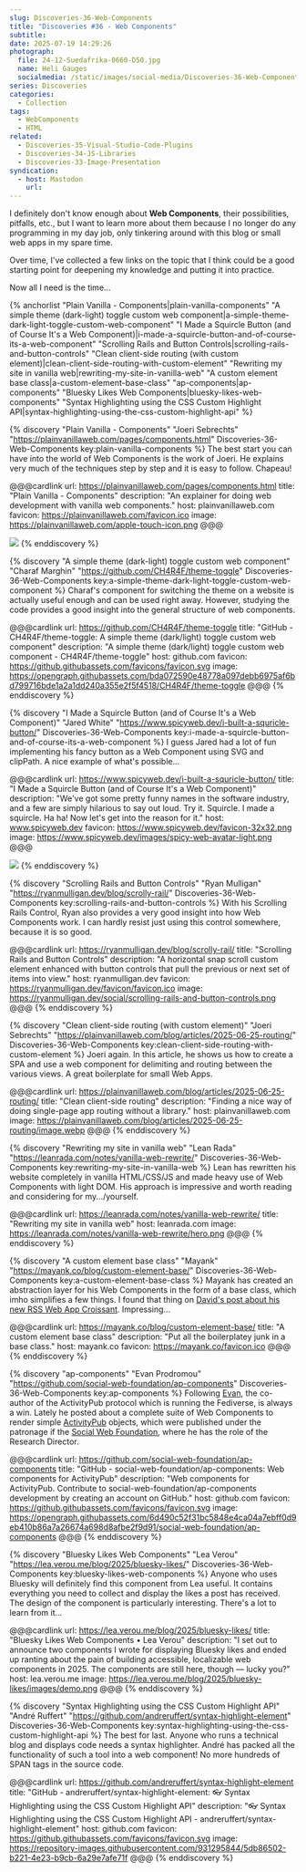 ```yaml
---
slug: Discoveries-36-Web-Components
title: "Discoveries #36 - Web Components"
subtitle:
date: 2025-07-19 14:29:26
photograph:
  file: 24-12-Suedafrika-0660-D50.jpg
  name: Heli Gauges
  socialmedia: /static/images/social-media/Discoveries-36-Web-Components.jpg
series: Discoveries
categories:
  - Collection
tags:
  - WebComponents
  - HTML
related:
  - Discoveries-35-Visual-Studio-Code-Plugins
  - Discoveries-34-JS-Libraries
  - Discoveries-33-Image-Presentation
syndication:
  - host: Mastodon
    url: 
---
```


I definitely don't know enough about **Web Components**, their possibilities, pitfalls, etc., but I want to learn more about them because I no longer do any programming in my day job, only tinkering around with this blog or small web apps in my spare time.

Over time, I've collected a few links on the topic that I think could be a good starting point for deepening my knowledge and putting it into practice.

Now all I need is the time...

{% anchorlist 
  "Plain Vanilla - Components|plain-vanilla-components"
  "A simple theme (dark-light) toggle custom web component|a-simple-theme-dark-light-toggle-custom-web-component"
  "I Made a Squircle Button (and of Course It's a Web Component)|i-made-a-squircle-button-and-of-course-its-a-web-component"
  "Scrolling Rails and Button Controls|scrolling-rails-and-button-controls"
  "Clean client-side routing (with custom element)|clean-client-side-routing-with-custom-element"
  "Rewriting my site in vanilla web|rewriting-my-site-in-vanilla-web"
  "A custom element base class|a-custom-element-base-class"
  "ap-components|ap-components"
  "Bluesky Likes Web Components|bluesky-likes-web-components"
  "Syntax Highlighting using the CSS Custom Highlight API|syntax-highlighting-using-the-css-custom-highlight-api"
%}

<!-- more -->

{% discovery "Plain Vanilla - Components" "Joeri Sebrechts" "https://plainvanillaweb.com/pages/components.html" Discoveries-36-Web-Components key:plain-vanilla-components %}
The best start you can have into the world of Web Components is the work of Joeri. He explains very much of the techniques step by step and it is easy to follow. Chapeau!

@@@cardlink
url: https://plainvanillaweb.com/pages/components.html
title: "Plain Vanilla - Components"
description: "An explainer for doing web development with vanilla web components."
host: plainvanillaweb.com
favicon: https://plainvanillaweb.com/favicon.ico
image: https://plainvanillaweb.com/apple-touch-icon.png
@@@

![](/post/Discoveries-36-Web-Components/plain-vanilla-components.png)
{% enddiscovery %}

{% discovery "A simple theme (dark-light) toggle custom web component" "Charaf Marghin" "https://github.com/CH4R4F/theme-toggle" Discoveries-36-Web-Components key:a-simple-theme-dark-light-toggle-custom-web-component %}
Charaf's component for switching the theme on a website is actually useful enough and can be used right away. However, studying the code provides a good insight into the general structure of web components.

@@@cardlink
url: https://github.com/CH4R4F/theme-toggle
title: "GitHub - CH4R4F/theme-toggle: A simple theme (dark/light) toggle custom web component"
description: "A simple theme (dark/light) toggle custom web component - CH4R4F/theme-toggle"
host: github.com
favicon: https://github.githubassets.com/favicons/favicon.svg
image: https://opengraph.githubassets.com/bda072590e48778a097debb6975af6bd799716bde1a2a1dd240a355e2f5f4518/CH4R4F/theme-toggle
@@@
{% enddiscovery %}

{% discovery "I Made a Squircle Button (and of Course It's a Web Component)" "Jared White" "https://www.spicyweb.dev/i-built-a-squricle-button/" Discoveries-36-Web-Components key:i-made-a-squircle-button-and-of-course-its-a-web-component %}
I guess Jared had a lot of fun implementing his fancy button as a Web Component using SVG and clipPath. A nice example of what's possible...

@@@cardlink
url: https://www.spicyweb.dev/i-built-a-squricle-button/
title: "I Made a Squircle Button (and of Course It's a Web Component)"
description: "We've got some pretty funny names in the software industry, and a few are simply hilarious to say out loud. Try it. Squircle. I made a squircle. Ha ha! Now let's get into the reason for it."
host: www.spicyweb.dev
favicon: https://www.spicyweb.dev/favicon-32x32.png
image: https://www.spicyweb.dev/images/spicy-web-avatar-light.png
@@@

![](/post/Discoveries-36-Web-Components/i-made-a-squircle-button-and-of-course-its-a-web-component.jpeg)
{% enddiscovery %}

{% discovery "Scrolling Rails and Button Controls" "Ryan Mulligan" "https://ryanmulligan.dev/blog/scrolly-rail/" Discoveries-36-Web-Components key:scrolling-rails-and-button-controls %}
With his Scrolling Rails Control, Ryan also provides a very good insight into how Web Components work. I can hardly resist just using this control somewhere, because it is so good.

@@@cardlink
url: https://ryanmulligan.dev/blog/scrolly-rail/
title: "Scrolling Rails and Button Controls"
description: "A horizontal snap scroll custom element enhanced with button controls that pull the previous or next set of items into view."
host: ryanmulligan.dev
favicon: https://ryanmulligan.dev/favicon/favicon.ico
image: https://ryanmulligan.dev/social/scrolling-rails-and-button-controls.png
@@@
{% enddiscovery %}

{% discovery "Clean client-side routing (with custom element)" "Joeri Sebrechts" "https://plainvanillaweb.com/blog/articles/2025-06-25-routing/" Discoveries-36-Web-Components key:clean-client-side-routing-with-custom-element %}
Joeri again. In this article, he shows us how to create a SPA and use a web component for delimiting and routing between the various views. A great boilerplate for small Web Apps.

@@@cardlink
url: https://plainvanillaweb.com/blog/articles/2025-06-25-routing/
title: "Clean client-side routing"
description: "Finding a nice way of doing single-page app routing without a library."
host: plainvanillaweb.com
image: https://plainvanillaweb.com/blog/articles/2025-06-25-routing/image.webp
@@@
{% enddiscovery %}

{% discovery "Rewriting my site in vanilla web" "Lean Rada" "https://leanrada.com/notes/vanilla-web-rewrite/" Discoveries-36-Web-Components key:rewriting-my-site-in-vanilla-web %}
Lean has rewritten his website completely in vanilla HTML/CSS/JS and made heavy use of Web Components with light DOM. His approach is impressive and worth reading and considering for my.../yourself.

@@@cardlink
url: https://leanrada.com/notes/vanilla-web-rewrite/
title: "Rewriting my site in vanilla web"
host: leanrada.com
image: https://leanrada.com/notes/vanilla-web-rewrite/hero.png
@@@
{% enddiscovery %}

{% discovery "A custom element base class" "Mayank" "https://mayank.co/blog/custom-element-base/" Discoveries-36-Web-Components key:a-custom-element-base-class %}
Mayank has created an abstraction layer for his Web Components in the form of a base class, which imho simplifies a few things. I found that thing on [David's post about his new RSS Web App Croissant](https://dbushell.com/2025/07/11/croissant-no-framework-web-app/). Impressing...

@@@cardlink
url: https://mayank.co/blog/custom-element-base/
title: "A custom element base class"
description: "Put all the boilerplatey junk in a base class."
host: mayank.co
favicon: https://mayank.co/favicon.ico
@@@
{% enddiscovery %}

{% discovery "ap-components" "Evan Prodromou" "https://github.com/social-web-foundation/ap-components" Discoveries-36-Web-Components key:ap-components %}
Following [Evan](https://evanp.me/), the co-author of the ActivityPub protocol which is running the Fediverse, is always a win. Lately he posted about a complete suite of Web Components to render simple [ActivityPub](https://activitypub.rocks/) objects, which were published under the patronage if the [Social Web Foundation](https://socialwebfoundation.org/2025/05/28/ap-components/), where he has the role of the Research Director.

@@@cardlink
url: https://github.com/social-web-foundation/ap-components
title: "GitHub - social-web-foundation/ap-components: Web components for ActivityPub"
description: "Web components for ActivityPub. Contribute to social-web-foundation/ap-components development by creating an account on GitHub."
host: github.com
favicon: https://github.githubassets.com/favicons/favicon.svg
image: https://opengraph.githubassets.com/6d490c52f31bc5848e4ca04a7ebff0d9eb410b86a7a26674a698d8afbe2f9d91/social-web-foundation/ap-components
@@@
{% enddiscovery %}

{% discovery "Bluesky Likes Web Components" "Lea Verou" "https://lea.verou.me/blog/2025/bluesky-likes/" Discoveries-36-Web-Components key:bluesky-likes-web-components %}
Anyone who uses Bluesky will definitely find this component from Lea useful. It contains everything you need to collect and display the likes a post has received. The design of the component is particularly interesting. There's a lot to learn from it...

@@@cardlink
url: https://lea.verou.me/blog/2025/bluesky-likes/
title: "Bluesky Likes Web Components • Lea Verou"
description: "I set out to announce two components I wrote for displaying Bluesky likes and ended up ranting about the pain of building accessible, localizable web components in 2025. The components are still here, though — lucky you?"
host: lea.verou.me
image: https://lea.verou.me/blog/2025/bluesky-likes/images/demo.png
@@@
{% enddiscovery %}

{% discovery "Syntax Highlighting using the CSS Custom Highlight API" "André Ruffert" "https://github.com/andreruffert/syntax-highlight-element" Discoveries-36-Web-Components key:syntax-highlighting-using-the-css-custom-highlight-api %}
The best for last. Anyone who runs a technical blog and displays code needs a syntax highlighter. André has packed all the functionality of such a tool into a web component! No more hundreds of SPAN tags in the source code.

@@@cardlink
url: https://github.com/andreruffert/syntax-highlight-element
title: "GitHub - andreruffert/syntax-highlight-element: 👓 Syntax Highlighting using the CSS Custom Highlight API"
description: "👓 Syntax Highlighting using the CSS Custom Highlight API - andreruffert/syntax-highlight-element"
host: github.com
favicon: https://github.githubassets.com/favicons/favicon.svg
image: https://repository-images.githubusercontent.com/931295844/5db86502-b221-4e23-b9cb-6a29e7afe71f
@@@
{% enddiscovery %}
